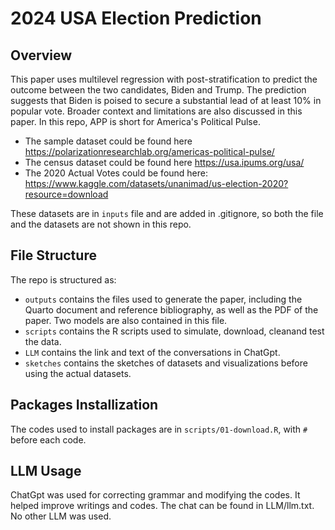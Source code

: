# 2024 USA Election Prediction
## Overview
This paper uses multilevel regression with post-stratification to predict the outcome between the two candidates, Biden and Trump. The prediction suggests that Biden is poised to secure a substantial lead of at least 10% in popular vote. Broader context and limitations are also discussed in this paper. In this repo, APP is short for America's Political Pulse. 
- The sample dataset could be found here https://polarizationresearchlab.org/americas-political-pulse/
- The census dataset could be found here https://usa.ipums.org/usa/
- The 2020 Actual Votes could be found here: https://www.kaggle.com/datasets/unanimad/us-election-2020?resource=download

These datasets are in `inputs` file and are added in .gitignore, so both the file and the datasets are not shown in this repo.

## File Structure
The repo is structured as:
-   `outputs` contains the files used to generate the paper, including the Quarto document and reference bibliography, as well as the PDF of the paper. Two models are also contained in this file.
-   `scripts` contains the R scripts used to simulate, download, cleanand test the data.
-   `LLM` contains the link and text of the conversations in ChatGpt.
-   `sketches` contains the sketches of datasets and visualizations before using the actual datasets.

## Packages Installization
The codes used to install packages are in `scripts/01-download.R`, with `#` before each code.

## LLM Usage
ChatGpt was used for correcting grammar and modifying the codes. It helped improve writings and codes. The chat can be found in LLM/llm.txt. No other LLM was used.
